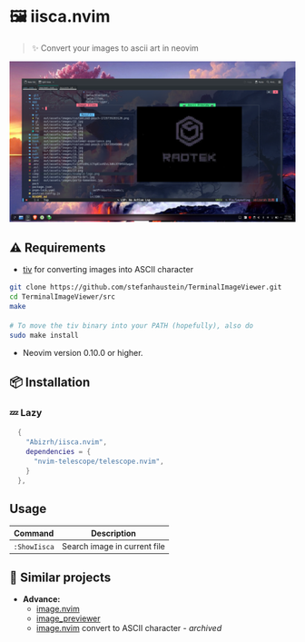 
# 🖼️ iisca.nvim
> ✨ Convert your images to ascii art in neovim

![hero](https://raw.githubusercontent.com/Abizrh/iisca.nvim/main/preview.png)


## ⚠️ Requirements
- [tiv](https://github.com/stefanhaustein/TerminalImageViewer) for converting images into ASCII character

```bash
git clone https://github.com/stefanhaustein/TerminalImageViewer.git
cd TerminalImageViewer/src
make

# To move the tiv binary into your PATH (hopefully), also do
sudo make install
```

- Neovim version 0.10.0 or higher.


## 📦 Installation  

### 💤 Lazy

```lua
  {
    "Abizrh/iisca.nvim",
    dependencies = {
      "nvim-telescope/telescope.nvim",
    }
  },
```


## Usage

| Command               | Description                                             |
| --------------------- | ------------------------------------------------------- |
| `:ShowIisca`      | Search image in current file                               |

## 👀 Similar projects

- **Advance:**
  - [image.nvim](https://github.com/3rd/image.nvim)
  - [image_previewer](https://github.com/adelarsq/image_preview.nvim)
  - [image.nvim](https://github.com/samodostal/image.nvim) convert to ASCII character - *archived*
